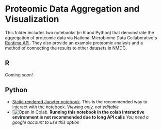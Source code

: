 # Proteomic Data Aggregation and Visualization

This folder includes two notebooks (in R and Python) that demonstrate the aggregation of proteomic data via National Microbiome Data Collaborative's [Runtime API](https://api.microbiomedata.org/docs). They also provide an example proteomic analysis and a method of connecting the results to other datasets in NMDC. 

## R
Coming soon!

## Python
- [Static rendered Jupyter notebook](https://app.reviewnb.com/microbiomedata/nmdc_notebooks/blob/95-create-notebook-that-aggregates-proteomic-workflow-outputs-and-visualizes-the-results/proteomic_aggregation_and_visualization/python/proteomic_aggregation_and_visualization.ipynb). This is the recommended way to interact with the notebook. _Viewing only, not editable_
- [![Open In Colab](https://colab.research.google.com/github/microbiomedata/nmdc_notebooks/blob/95-create-notebook-that-aggregates-proteomic-workflow-outputs-and-visualizes-the-results/proteomic_aggregation_and_visualization/python/proteomic_aggregation_and_visualization.ipynb). **Running this notebook in the colab interactive environment is not recommended due to long API calls** _You need a google account to use this option_